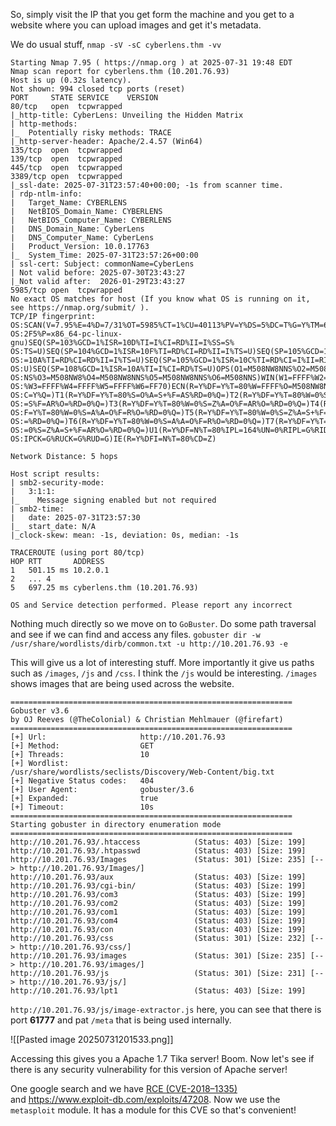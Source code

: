So, simply visit the IP that you get form the machine and you get to a website where you can upload images and get it's metadata.

We do usual stuff, `nmap -sV -sC cyberlens.thm -vv`
```
Starting Nmap 7.95 ( https://nmap.org ) at 2025-07-31 19:48 EDT
Nmap scan report for cyberlens.thm (10.201.76.93)
Host is up (0.32s latency).
Not shown: 994 closed tcp ports (reset)
PORT     STATE SERVICE    VERSION
80/tcp   open  tcpwrapped
|_http-title: CyberLens: Unveiling the Hidden Matrix
| http-methods: 
|_  Potentially risky methods: TRACE
|_http-server-header: Apache/2.4.57 (Win64)
135/tcp  open  tcpwrapped
139/tcp  open  tcpwrapped
445/tcp  open  tcpwrapped
3389/tcp open  tcpwrapped
|_ssl-date: 2025-07-31T23:57:40+00:00; -1s from scanner time.
| rdp-ntlm-info: 
|   Target_Name: CYBERLENS
|   NetBIOS_Domain_Name: CYBERLENS
|   NetBIOS_Computer_Name: CYBERLENS
|   DNS_Domain_Name: CyberLens
|   DNS_Computer_Name: CyberLens
|   Product_Version: 10.0.17763
|_  System_Time: 2025-07-31T23:57:26+00:00
| ssl-cert: Subject: commonName=CyberLens
| Not valid before: 2025-07-30T23:43:27
|_Not valid after:  2026-01-29T23:43:27
5985/tcp open  tcpwrapped
No exact OS matches for host (If you know what OS is running on it, see https://nmap.org/submit/ ).
TCP/IP fingerprint:
OS:SCAN(V=7.95%E=4%D=7/31%OT=5985%CT=1%CU=40113%PV=Y%DS=5%DC=T%G=Y%TM=688C0
OS:2F5%P=x86_64-pc-linux-gnu)SEQ(SP=103%GCD=1%ISR=10D%TI=I%CI=RD%II=I%SS=S%
OS:TS=U)SEQ(SP=104%GCD=1%ISR=10F%TI=RD%CI=RD%II=I%TS=U)SEQ(SP=105%GCD=1%ISR
OS:=10A%TI=RD%CI=RD%II=I%TS=U)SEQ(SP=105%GCD=1%ISR=10C%TI=RD%CI=I%II=RI%TS=
OS:U)SEQ(SP=108%GCD=1%ISR=10A%TI=I%CI=RD%TS=U)OPS(O1=M508NW8NNS%O2=M508NW8N
OS:NS%O3=M508NW8%O4=M508NW8NNS%O5=M508NW8NNS%O6=M508NNS)WIN(W1=FFFF%W2=FFFF
OS:%W3=FFFF%W4=FFFF%W5=FFFF%W6=FF70)ECN(R=Y%DF=Y%T=80%W=FFFF%O=M508NW8NNS%C
OS:C=Y%Q=)T1(R=Y%DF=Y%T=80%S=O%A=S+%F=AS%RD=0%Q=)T2(R=Y%DF=Y%T=80%W=0%S=Z%A
OS:=S%F=AR%O=%RD=0%Q=)T3(R=Y%DF=Y%T=80%W=0%S=Z%A=O%F=AR%O=%RD=0%Q=)T4(R=Y%D
OS:F=Y%T=80%W=0%S=A%A=O%F=R%O=%RD=0%Q=)T5(R=Y%DF=Y%T=80%W=0%S=Z%A=S+%F=AR%O
OS:=%RD=0%Q=)T6(R=Y%DF=Y%T=80%W=0%S=A%A=O%F=R%O=%RD=0%Q=)T7(R=Y%DF=Y%T=80%W
OS:=0%S=Z%A=S+%F=AR%O=%RD=0%Q=)U1(R=Y%DF=N%T=80%IPL=164%UN=0%RIPL=G%RID=G%R
OS:IPCK=G%RUCK=G%RUD=G)IE(R=Y%DFI=N%T=80%CD=Z)

Network Distance: 5 hops

Host script results:
| smb2-security-mode: 
|   3:1:1: 
|_    Message signing enabled but not required
| smb2-time: 
|   date: 2025-07-31T23:57:30
|_  start_date: N/A
|_clock-skew: mean: -1s, deviation: 0s, median: -1s

TRACEROUTE (using port 80/tcp)
HOP RTT       ADDRESS
1   501.15 ms 10.2.0.1
2   ... 4
5   697.25 ms cyberlens.thm (10.201.76.93)

OS and Service detection performed. Please report any incorrect
```

Nothing much directly so we move on to `GoBuster`. Do some path traversal and see if we can find and access any files.
`gobuster dir -w /usr/share/wordlists/dirb/common.txt -u http://10.201.76.93 -e`

This will give us a lot of interesting stuff. More importantly it give us paths such as `/images`, `/js` and `/css`. I think the `/js` would be interesting. `/images` shows images that are being used across the website.
```
===============================================================
Gobuster v3.6
by OJ Reeves (@TheColonial) & Christian Mehlmauer (@firefart)
===============================================================
[+] Url:                     http://10.201.76.93
[+] Method:                  GET
[+] Threads:                 10
[+] Wordlist:                /usr/share/wordlists/seclists/Discovery/Web-Content/big.txt
[+] Negative Status codes:   404
[+] User Agent:              gobuster/3.6
[+] Expanded:                true
[+] Timeout:                 10s
===============================================================
Starting gobuster in directory enumeration mode
===============================================================
http://10.201.76.93/.htaccess            (Status: 403) [Size: 199]
http://10.201.76.93/.htpasswd            (Status: 403) [Size: 199]
http://10.201.76.93/Images               (Status: 301) [Size: 235] [--> http://10.201.76.93/Images/]
http://10.201.76.93/aux                  (Status: 403) [Size: 199]
http://10.201.76.93/cgi-bin/             (Status: 403) [Size: 199]
http://10.201.76.93/com3                 (Status: 403) [Size: 199]
http://10.201.76.93/com2                 (Status: 403) [Size: 199]
http://10.201.76.93/com1                 (Status: 403) [Size: 199]
http://10.201.76.93/com4                 (Status: 403) [Size: 199]
http://10.201.76.93/con                  (Status: 403) [Size: 199]
http://10.201.76.93/css                  (Status: 301) [Size: 232] [--> http://10.201.76.93/css/]
http://10.201.76.93/images               (Status: 301) [Size: 235] [--> http://10.201.76.93/images/]
http://10.201.76.93/js                   (Status: 301) [Size: 231] [--> http://10.201.76.93/js/]
http://10.201.76.93/lpt1                 (Status: 403) [Size: 199]
```

`http://10.201.76.93/js/image-extractor.js` here, you can see that there is port **61777** and pat `/meta` that is being used internally.

![[Pasted image 20250731201533.png]]

Accessing this gives you a Apache 1.7 Tika server! Boom. Now let's see if there is any security vulnerability for this version of Apache server!

One google search and we have [RCE (CVE-2018–1335)](https://rhinosecuritylabs.com/application-security/exploiting-cve-2018-1335-apache-tika/)  
and https://www.exploit-db.com/exploits/47208. Now we use the `metasploit` module. It has a module for this CVE so that's convenient!
